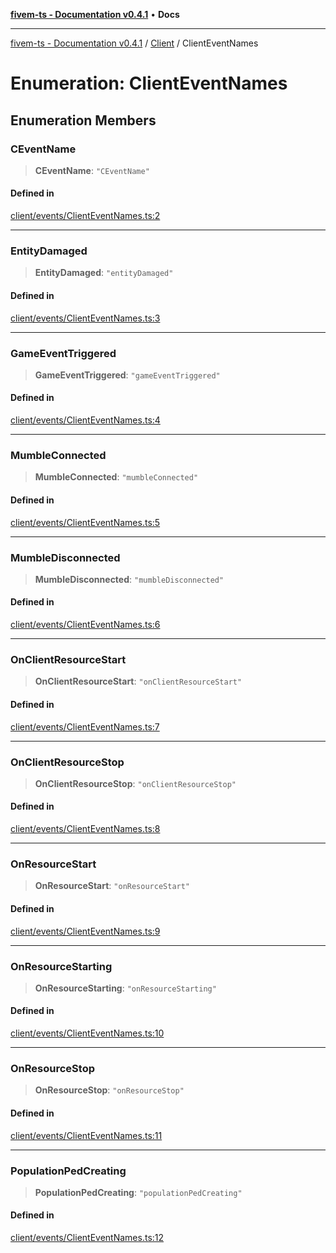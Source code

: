 [**fivem-ts - Documentation v0.4.1**](../../../README.md) • **Docs**

***

[fivem-ts - Documentation v0.4.1](../../../README.md) / [Client](../README.md) / ClientEventNames

# Enumeration: ClientEventNames

## Enumeration Members

### CEventName

> **CEventName**: `"CEventName"`

#### Defined in

[client/events/ClientEventNames.ts:2](https://github.com/Purpose-Dev/fivem-ts/blob/af9f57481b70813a163451854c2103aaaed13195/src/client/events/ClientEventNames.ts#L2)

***

### EntityDamaged

> **EntityDamaged**: `"entityDamaged"`

#### Defined in

[client/events/ClientEventNames.ts:3](https://github.com/Purpose-Dev/fivem-ts/blob/af9f57481b70813a163451854c2103aaaed13195/src/client/events/ClientEventNames.ts#L3)

***

### GameEventTriggered

> **GameEventTriggered**: `"gameEventTriggered"`

#### Defined in

[client/events/ClientEventNames.ts:4](https://github.com/Purpose-Dev/fivem-ts/blob/af9f57481b70813a163451854c2103aaaed13195/src/client/events/ClientEventNames.ts#L4)

***

### MumbleConnected

> **MumbleConnected**: `"mumbleConnected"`

#### Defined in

[client/events/ClientEventNames.ts:5](https://github.com/Purpose-Dev/fivem-ts/blob/af9f57481b70813a163451854c2103aaaed13195/src/client/events/ClientEventNames.ts#L5)

***

### MumbleDisconnected

> **MumbleDisconnected**: `"mumbleDisconnected"`

#### Defined in

[client/events/ClientEventNames.ts:6](https://github.com/Purpose-Dev/fivem-ts/blob/af9f57481b70813a163451854c2103aaaed13195/src/client/events/ClientEventNames.ts#L6)

***

### OnClientResourceStart

> **OnClientResourceStart**: `"onClientResourceStart"`

#### Defined in

[client/events/ClientEventNames.ts:7](https://github.com/Purpose-Dev/fivem-ts/blob/af9f57481b70813a163451854c2103aaaed13195/src/client/events/ClientEventNames.ts#L7)

***

### OnClientResourceStop

> **OnClientResourceStop**: `"onClientResourceStop"`

#### Defined in

[client/events/ClientEventNames.ts:8](https://github.com/Purpose-Dev/fivem-ts/blob/af9f57481b70813a163451854c2103aaaed13195/src/client/events/ClientEventNames.ts#L8)

***

### OnResourceStart

> **OnResourceStart**: `"onResourceStart"`

#### Defined in

[client/events/ClientEventNames.ts:9](https://github.com/Purpose-Dev/fivem-ts/blob/af9f57481b70813a163451854c2103aaaed13195/src/client/events/ClientEventNames.ts#L9)

***

### OnResourceStarting

> **OnResourceStarting**: `"onResourceStarting"`

#### Defined in

[client/events/ClientEventNames.ts:10](https://github.com/Purpose-Dev/fivem-ts/blob/af9f57481b70813a163451854c2103aaaed13195/src/client/events/ClientEventNames.ts#L10)

***

### OnResourceStop

> **OnResourceStop**: `"onResourceStop"`

#### Defined in

[client/events/ClientEventNames.ts:11](https://github.com/Purpose-Dev/fivem-ts/blob/af9f57481b70813a163451854c2103aaaed13195/src/client/events/ClientEventNames.ts#L11)

***

### PopulationPedCreating

> **PopulationPedCreating**: `"populationPedCreating"`

#### Defined in

[client/events/ClientEventNames.ts:12](https://github.com/Purpose-Dev/fivem-ts/blob/af9f57481b70813a163451854c2103aaaed13195/src/client/events/ClientEventNames.ts#L12)
